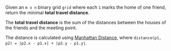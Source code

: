 Given an `m x n` binary grid `grid` where each `1` marks the home of one friend, return the minimal **total travel distance**.

The **total travel distance** is the sum of the distances between the houses of the friends and the meeting point.

The distance is calculated using [Manhattan Distance](https://en.wikipedia.org/wiki/Taxicab_geometry), where `distance(p1, p2) = |p2.x - p1.x| + |p2.y - p1.y|`.